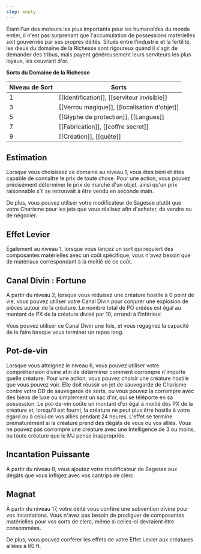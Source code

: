 ```yaml
---
step: empty
---
```

Étant l'un des moteurs les plus importants pour les humanoïdes du monde entier, il n'est pas surprenant que l'accumulation de possessions matérielles soit gouvernée par ses propres déités. Situés entre l'industrie et la fertilité, les dieux du domaine de la Richesse sont rigoureux quand il s'agit de demander des tribus, mais payent généreusement leurs serviteurs les plus loyaux, les couvrant d'or.

**Sorts du Domaine de la Richesse**

| Niveau de Sort | Sorts                                             |
| -------------- | ------------------------------------------------- |
| 1              | [[Identification]], [[serviteur invisible]] |
| 3              | [[Verrou magique]], [[localisation d'objet]]      |
| 5              | [[Glyphe de protection]], [[Langues]]   |
| 7              | [[Fabrication]], [[coffre secret]]               |
| 9              | [[Création]], [[quête]]          |

## Estimation

Lorsque vous choisissez ce domaine au niveau 1, vous êtes béni et êtes capable de connaître le prix de toute chose. Pour une action, vous pouvez précisément déterminer le prix de marché d'un objet, ainsi qu'un prix raisonnable s'il se retrouvait à être vendu en seconde main.

De plus, vous pouvez utiliser votre modificateur de Sagesse plutôt que votre Charisme pour les jets que vous réalisez afin d'acheter, de vendre ou de négocier.

## Effet Levier

Également au niveau 1, lorsque vous lancez un sort qui requiert des composantes matérielles avec un coût spécifique, vous n'avez besoin que de matériaux correspondant à la moitié de ce coût.

## Canal Divin : Fortune

À partir du niveau 2, lorsque vous réduisez une créature hostile à 0 point de vie, vous pouvez utiliser votre Canal Divin pour conjurer une explosion de pièces autour de la créature. Le nombre total de PO créées est égal au montant de PX de la créature divisé par 10, arrondi à l'inférieur.

Vous pouvez utiliser ce Canal Divin une fois, et vous regagnez la capacité de le faire lorsque vous terminer un repos long.

## Pot-de-vin

Lorsque vous atteignez le niveau 6, vous pouvez utiliser votre compréhension divine afin de déterminer comment corrompre n'importe quelle créature. Pour une action, vous pouvez choisir une créature hostile que vous pouvez voir. Elle doit réussir un jet de sauvegarde de Charisme contre votre DD de sauvegarde de sorts, ou vous pouvez la corrompre avec des biens de luxe ou simplement un sac d'or, qui se téléporte en sa possession. Le pot-de-vin coûte un montant d'or égal à moitié des PX de la créature et, lorsqu'il est fourni, la créature ne peut plus être hostile à votre égard ou à celui de vos alliés pendant 24 heures. L'effet se termine prématurément si la créature prend des dégâts de vous ou vos alliés. Vous ne pouvez pas corrompre une créature avec une Intelligence de 3 ou moins, ou toute créature que le MJ pense inappropriée.

## Incantation Puissante

À partir du niveau 8, vous ajoutez votre modificateur de Sagesse aux dégâts que vous infligez avec vos cantrips de clerc.

## Magnat

À partir du niveau 17, votre déité vous confère une subvention divine pour vos incantations. Vous n'avez pas besoin de prodiguer de composantes matérielles pour vos sorts de clerc, même si celles-ci devraient être consommées.

De plus, vous pouvez conférer les effets de votre Effet Levier aux créatures alliées à 60 ft.
